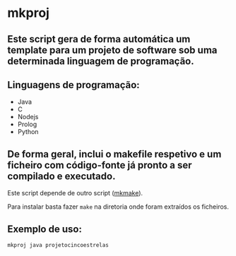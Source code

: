 # mkproj

## Este script gera de forma automática um template para um projeto de software sob uma determinada linguagem de programação.

## Linguagens de programação:

- Java
- C
- Nodejs
- Prolog
- Python

## De forma geral, inclui o makefile respetivo e um ficheiro com código-fonte já pronto a ser compilado e executado.

Este script depende de outro script (<a href="https://github.com/perezjquim/mkmake">mkmake</a>).

Para instalar basta fazer `make` na diretoria onde foram extraídos os ficheiros.

## Exemplo de uso: 

`mkproj java projetocincoestrelas`

